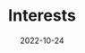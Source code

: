 ---
title: Interests
date: 2022-10-24

type: landing

sections:
  - block: markdown
    content:
      title: 研究方向
      subtitle:
      text: |
        1.高分子/超分子的大尺度分子动力学模拟方法和软件
    design:
      columns: '1'

  - block: markdown
    content:
      title:
      subtitle:
      text: |
        2.高分子材料力学性能的分子机理
    design:
      columns: '1'

  - block: markdown
    content:
      title: 
      subtitle:
      text: |
        3.共价有机框架的生长动力学
    design:
      columns: '1'
---
